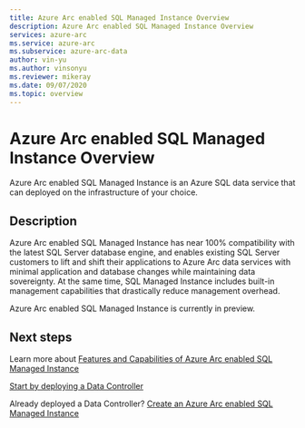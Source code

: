 ```yaml
---
title: Azure Arc enabled SQL Managed Instance Overview
description: Azure Arc enabled SQL Managed Instance Overview
services: azure-arc
ms.service: azure-arc
ms.subservice: azure-arc-data
author: vin-yu
ms.author: vinsonyu
ms.reviewer: mikeray
ms.date: 09/07/2020
ms.topic: overview
---
```


# Azure Arc enabled SQL Managed Instance Overview

Azure Arc enabled SQL Managed Instance is an Azure SQL data service that can deployed on the infrastructure of your choice. 

## Description

Azure Arc enabled SQL Managed Instance has near 100% compatibility with the latest SQL Server database engine, and enables existing SQL Server customers to lift and shift their applications to Azure Arc data services with minimal application and database changes while maintaining data sovereignty. At the same time, SQL Managed Instance includes built-in management capabilities that drastically reduce management overhead. 

Azure Arc enabled SQL Managed Instance is currently in preview.

## Next steps

Learn more about [Features and Capabilities of Azure Arc enabled SQL Managed Instance](managed-instance-features.md)

[Start by deploying a Data Controller](create-data-controller.md)

Already deployed a Data Controller? [Create an Azure Arc enabled SQL Managed Instance](create-sql-managed-instance.md)
